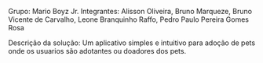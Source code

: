 Grupo: Mario Boyz Jr.
Integrantes: Alisson Oliveira, Bruno Marqueze, Bruno Vicente de Carvalho, Leone Branquinho Raffo, Pedro Paulo Pereira Gomes Rosa

Descrição da solução:
Um aplicativo simples e intuitivo para adoção de pets onde os usuarios são adotantes ou doadores dos pets.

